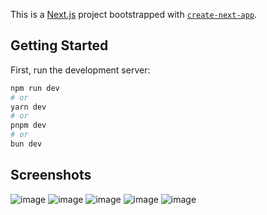 This is a [Next.js](https://nextjs.org) project bootstrapped with [`create-next-app`](https://nextjs.org/docs/app/api-reference/cli/create-next-app).

## Getting Started

First, run the development server:

```bash
npm run dev
# or
yarn dev
# or
pnpm dev
# or
bun dev
```
## Screenshots
![image](https://github.com/user-attachments/assets/944e60f1-48df-4e33-a562-bb4d4698f026)
![image](https://github.com/user-attachments/assets/1bad674e-86c0-476e-8b8d-e8cf8c395ed4)
![image](https://github.com/user-attachments/assets/3cb1c9ef-752b-483b-a0d9-267db69f3bac)
![image](https://github.com/user-attachments/assets/4b1c2011-9c8f-4655-b3c5-25814378d928)
![image](https://github.com/user-attachments/assets/12bffdea-9429-41ce-a5a4-db87a58430c4)




